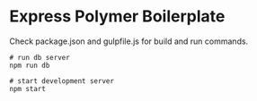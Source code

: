 Express Polymer Boilerplate
===========================

Check package.json and gulpfile.js for build and run commands.

```
# run db server
npm run db

# start development server
npm start
```
